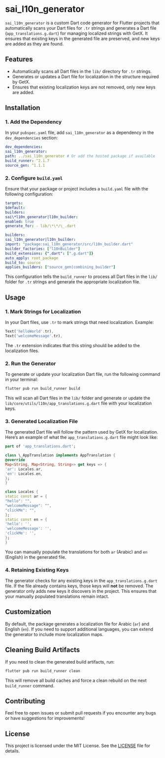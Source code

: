 # sai_l10n_generator

`sai_l10n_generator` is a custom Dart code generator for Flutter projects that automatically scans your Dart files for `.tr` strings and generates a Dart file (`app_translations.g.dart`) for managing localized strings with GetX. It ensures that existing keys in the generated file are preserved, and new keys are added as they are found.

## Features

- Automatically scans all Dart files in the `lib/` directory for `.tr` strings.
- Generates or updates a Dart file for localization in the structure required by GetX.
- Ensures that existing localization keys are not removed, only new keys are added.

## Installation

### 1. Add the Dependency

In your `pubspec.yaml` file, add `sai_l10n_generator` as a dependency in the `dev_dependencies` section:

```yaml
dev_dependencies:
sai_l10n_generator:
path: ../sai_l10n_generator # Or add the hosted package if available
build_runner: ^2.1.7
source_gen: ^1.1.1
```

### 2. Configure `build.yaml`

Ensure that your package or project includes a `build.yaml` file with the following configuration:

```yaml
targets:
$default:
builders:
sai\*l10n_generator|l10n_builder:
enabled: true
generate_for: - lib/\*\*/\_.dart

builders:
sai_l10n_generator|l10n_builder:
import: "package:sai_l10n_generator/src/l10n_builder.dart"
builder_factories: ["l10nBuilder"]
build_extensions: {".dart": [".g.dart"]}
auto_apply: root_package
build_to: source
applies_builders: ["source_gen|combining_builder"]
```

This configuration tells the `build_runner` to process all Dart files in the `lib/` folder for `.tr` strings and generate the appropriate localization file.

## Usage

### 1. Mark Strings for Localization

In your Dart files, use `.tr` to mark strings that need localization. Example:

```dart
Text('helloWorld'.tr),
Text('welcomeMessage'.tr),
```

The `.tr` extension indicates that this string should be added to the localization files.

### 2. Run the Generator

To generate or update your localization Dart file, run the following command in your terminal:

```bash
flutter pub run build_runner build
```

This will scan all Dart files in the `lib/` folder and generate or update the `lib/core/utils/l10n/app_translations.g.dart` file with your localization keys.

### 3. Generated Localization File

The generated Dart file will follow the pattern used by GetX for localization. Here’s an example of what the `app_translations.g.dart` file might look like:

```dart
part of 'app_translations.dart';

class \_AppTranslation implements AppTranslation {
@override
Map<String, Map<String, String>> get keys => {
'ar': Locales.ar,
'en': Locales.en,
};
}

class Locales {
static const ar = {
"hello": "",
"welcomeMessage": "",
"clickMe": "",
};
static const en = {
'hello': '',
'welcomeMessage': '',
'clickMe': '',
};
}
```

You can manually populate the translations for both `ar` (Arabic) and `en` (English) in the generated file.

### 4. Retaining Existing Keys

The generator checks for any existing keys in the `app_translations.g.dart` file. If the file already contains keys, those keys will **not** be removed. The generator only adds new keys it discovers in the project. This ensures that your manually populated translations remain intact.

## Customization

By default, the package generates a localization file for Arabic (`ar`) and English (`en`). If you need to support additional languages, you can extend the generator to include more localization maps.

## Cleaning Build Artifacts

If you need to clean the generated build artifacts, run:

```bash
flutter pub run build_runner clean
```

This will remove all build caches and force a clean rebuild on the next `build_runner` command.

## Contributing

Feel free to open issues or submit pull requests if you encounter any bugs or have suggestions for improvements!

## License

This project is licensed under the MIT License. See the [LICENSE](LICENSE) file for details.
